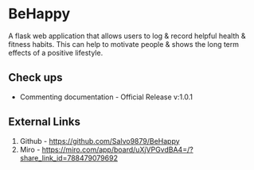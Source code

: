 # BeHappy
A flask web application that allows users to log &amp; record helpful health &amp; fitness habits. This can help to motivate people &amp; shows the long term effects of a positive lifestyle.

## Check ups
- Commenting documentation - Official Release v:1.0.1

## External Links

1. Github - https://github.com/Salvo9879/BeHappy
2. Miro - https://miro.com/app/board/uXjVPGvdBA4=/?share_link_id=788479079692 
